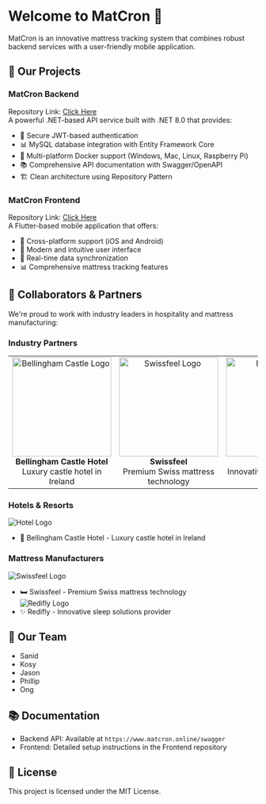 # Welcome to MatCron 👋

MatCron is an innovative mattress tracking system that combines robust backend services with a user-friendly mobile application.

## 🚀 Our Projects

### MatCron Backend
Repository Link: [Click Here](https://github.com/MatCron/MatCron) \
A powerful .NET-based API service built with .NET 8.0 that provides:
- 🔐 Secure JWT-based authentication
- 📊 MySQL database integration with Entity Framework Core
- 🐳 Multi-platform Docker support (Windows, Mac, Linux, Raspberry Pi)
- 📚 Comprehensive API documentation with Swagger/OpenAPI
- 🏗️ Clean architecture using Repository Pattern

### MatCron Frontend
Repository Link: [Click Here](https://github.com/MatCron/Matcron-Frontend)  \
A Flutter-based mobile application that offers:
- 📱 Cross-platform support (iOS and Android)  
- 🎨 Modern and intuitive user interface  
- 🔄 Real-time data synchronization  
- 📊 Comprehensive mattress tracking features

## 🤝 Collaborators & Partners

We're proud to work with industry leaders in hospitality and mattress manufacturing:
### Industry Partners
<div align="center">
  <table>
    <tr>
      <td align="center" width="300px">
        <img src="https://static.arocdn.com/Sites/50/bellinghamcastle/Assets/Images/logo.svg?v=1" width="200px" alt="Bellingham Castle Logo"/>
        <br/>
        <b>Bellingham Castle Hotel</b>
        <br/>
        Luxury castle hotel in Ireland
      </td>
      <td align="center" width="300px">
        <img src="https://encrypted-tbn0.gstatic.com/images?q=tbn:ANd9GcQ4l7eeev_hWGUgyFc1SjcFRAylYhmEuXtiWA&s" width="200px" alt="Swissfeel Logo"/>
        <br/>
        <b>Swissfeel</b>
        <br/>
        Premium Swiss mattress technology
      </td>
      <td align="center" width="300px">
        <img src="https://api.aircraftit.com/FileCollection(guid'130409ac-8789-44b6-beb3-797a24147330')/Data" width="200px" alt="Redifly Logo"/>
        <br/>
        <b>Redifly</b>
        <br/>
        Innovative sleep solutions provider
      </td>
    </tr>
  </table>
</div>

### Hotels & Resorts
![Hotel Logo](https://static.arocdn.com/Sites/50/bellinghamcastle/Assets/Images/logo.svg?v=1)
- 🏰 Bellingham Castle Hotel - Luxury castle hotel in Ireland

### Mattress Manufacturers  
![Swissfeel Logo](https://encrypted-tbn0.gstatic.com/images?q=tbn:ANd9GcQ4l7eeev_hWGUgyFc1SjcFRAylYhmEuXtiWA&s) 
- 🛏️ Swissfeel - Premium Swiss mattress technology \
![Redifly Logo](https://api.aircraftit.com/FileCollection(guid'130409ac-8789-44b6-beb3-797a24147330')/Data)
- ✨ Redifly - Innovative sleep solutions provider

## 👥 Our Team
- Sanid
- Kosy
- Jason
- Phillip
- Ong

## 📚 Documentation
- Backend API: Available at `https://www.matcron.online/swagger`
- Frontend: Detailed setup instructions in the Frontend repository

## 📝 License
This project is licensed under the MIT License.
